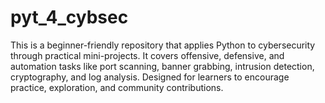 # pyt_4_cybsec
This is a beginner-friendly repository that applies Python to cybersecurity through practical mini-projects. It covers offensive, defensive, and automation tasks like port scanning, banner grabbing, intrusion detection, cryptography, and log analysis. Designed for learners to encourage practice, exploration, and community contributions.
